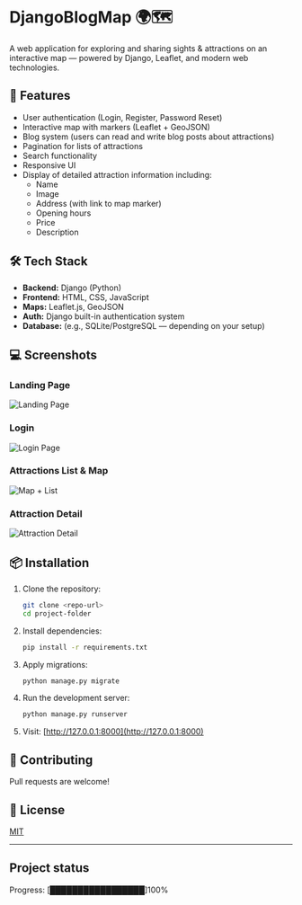 


# DjangoBlogMap 🌍🗺️

A web application for exploring and sharing sights & attractions on an interactive map — powered by Django, Leaflet, and modern web technologies.

## 🚀 Features

- User authentication (Login, Register, Password Reset)
- Interactive map with markers (Leaflet + GeoJSON)
- Blog system (users can read and write blog posts about attractions)
- Pagination for lists of attractions
- Search functionality
- Responsive UI
- Display of detailed attraction information including:
  - Name
  - Image
  - Address (with link to map marker)
  - Opening hours
  - Price
  - Description

## 🛠️ Tech Stack

- **Backend:** Django (Python)
- **Frontend:** HTML, CSS, JavaScript
- **Maps:** Leaflet.js, GeoJSON
- **Auth:** Django built-in authentication system
- **Database:** (e.g., SQLite/PostgreSQL — depending on your setup)

## 💻 Screenshots

### Landing Page
![Landing Page](<path/to/screenshot>)

### Login
![Login Page](<path/to/screenshot>)

### Attractions List & Map
![Map + List](<path/to/screenshot>)

### Attraction Detail
![Attraction Detail](<path/to/screenshot>)

## 📦 Installation

1. Clone the repository:
    ```bash
    git clone <repo-url>
    cd project-folder
    ```

2. Install dependencies:
    ```bash
    pip install -r requirements.txt
    ```

3. Apply migrations:
    ```bash
    python manage.py migrate
    ```

4. Run the development server:
    ```bash
    python manage.py runserver
    ```

5. Visit: [http://127.0.0.1:8000](http://127.0.0.1:8000)

## 🤝 Contributing

Pull requests are welcome!  

## 📄 License

[MIT](LICENSE)

---


## Project status


Progress: [█████████████████]100%


